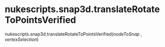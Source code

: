 # nukescripts.snap3d.translateRotateToPointsVerified
nukescripts.snap3d.translateRotateToPointsVerified(_nodeToSnap_ , _vertexSelection_)
